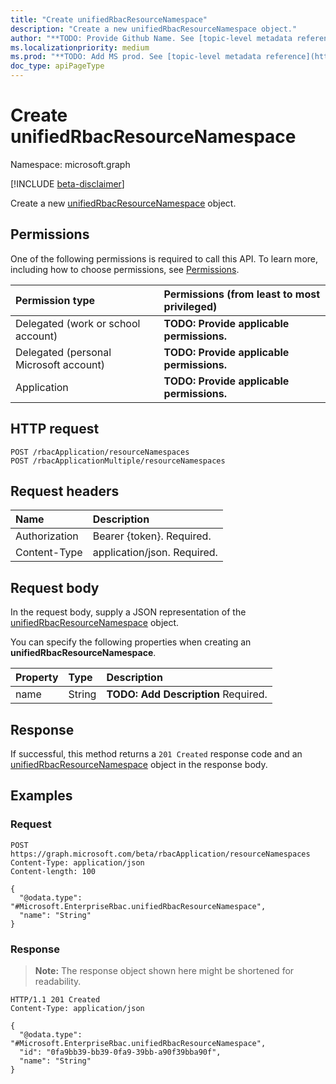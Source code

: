 ```yaml
---
title: "Create unifiedRbacResourceNamespace"
description: "Create a new unifiedRbacResourceNamespace object."
author: "**TODO: Provide Github Name. See [topic-level metadata reference](https://msgo.azurewebsites.net/add/document/guidelines/metadata.html#topic-level-metadata)**"
ms.localizationpriority: medium
ms.prod: "**TODO: Add MS prod. See [topic-level metadata reference](https://msgo.azurewebsites.net/add/document/guidelines/metadata.html#topic-level-metadata)**"
doc_type: apiPageType
---
```


# Create unifiedRbacResourceNamespace
Namespace: microsoft.graph

[!INCLUDE [beta-disclaimer](../../includes/beta-disclaimer.md)]

Create a new [unifiedRbacResourceNamespace](../resources/unifiedrbacresourcenamespace.md) object.

## Permissions
One of the following permissions is required to call this API. To learn more, including how to choose permissions, see [Permissions](/graph/permissions-reference).

|Permission type|Permissions (from least to most privileged)|
|:---|:---|
|Delegated (work or school account)|**TODO: Provide applicable permissions.**|
|Delegated (personal Microsoft account)|**TODO: Provide applicable permissions.**|
|Application|**TODO: Provide applicable permissions.**|

## HTTP request

<!-- {
  "blockType": "ignored"
}
-->
``` http
POST /rbacApplication/resourceNamespaces
POST /rbacApplicationMultiple/resourceNamespaces
```

## Request headers
|Name|Description|
|:---|:---|
|Authorization|Bearer {token}. Required.|
|Content-Type|application/json. Required.|

## Request body
In the request body, supply a JSON representation of the [unifiedRbacResourceNamespace](../resources/unifiedrbacresourcenamespace.md) object.

You can specify the following properties when creating an **unifiedRbacResourceNamespace**.

|Property|Type|Description|
|:---|:---|:---|
|name|String|**TODO: Add Description** Required.|



## Response

If successful, this method returns a `201 Created` response code and an [unifiedRbacResourceNamespace](../resources/unifiedrbacresourcenamespace.md) object in the response body.

## Examples

### Request
<!-- {
  "blockType": "request",
  "name": "create_unifiedrbacresourcenamespace_from_"
}
-->
``` http
POST https://graph.microsoft.com/beta/rbacApplication/resourceNamespaces
Content-Type: application/json
Content-length: 100

{
  "@odata.type": "#Microsoft.EnterpriseRbac.unifiedRbacResourceNamespace",
  "name": "String"
}
```


### Response
>**Note:** The response object shown here might be shortened for readability.
<!-- {
  "blockType": "response",
  "truncated": true,
  "@odata.type": "Microsoft.EnterpriseRbac.unifiedRbacResourceNamespace"
}
-->
``` http
HTTP/1.1 201 Created
Content-Type: application/json

{
  "@odata.type": "#Microsoft.EnterpriseRbac.unifiedRbacResourceNamespace",
  "id": "0fa9bb39-bb39-0fa9-39bb-a90f39bba90f",
  "name": "String"
}
```

